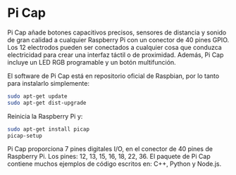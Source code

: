 <!--
---
name: Pi Cap
class: board
type: touch, capacitive, audio
formfactor: Custom
manufacturer: Bare Conductive
description: Add capacitive touch, distance sensing and high quality audio to the Raspberry Pi
url: https://www.bareconductive.com/shop/pi-cap/
buy: https://www.bareconductive.com/shop/pi-cap/
image: 'pi-cap.png'
pincount: 40
eeprom: no
power:
  '1':
ground:
  '6':
  '9':
  '14':
  '20':
  '25':
  '30':
  '34':
  '39':
pin:
  '3':
    mode: i2c
  '5':
    mode: i2c
  '7':
    name: Button
    mode: input
    active: low
  '11':
    name: IRQ
    mode: input
    active: low
  '29':
    name: Green LED
    mode: output
    active: low
  '31':
    name: Red LED
    mode: output
    active: low
  '32':
    name: PWM0
    mode: output
    active: high
  '33':
    name: PWM1
    mode: output
    active: high
  '37':
    name: Blue LED
    mode: output
    active: low
i2c:
  '0x5C':
    name: MPR121
    device: MPR121
-->
# Pi Cap

Pi Cap añade botones capacitivos precisos, sensores de distancia y sonido de gran calidad a cualquier Raspberry Pi con un conector de 40 pines GPIO. Los 12 electrodos pueden ser conectados a cualquier cosa que conduzca electricidad para crear una interfaz táctil o de proximidad. Además, Pi Cap incluye un LED RGB programable y un botón multifunción.

El software de Pi Cap está en repositorio oficial de Raspbian, por lo tanto para instalarlo simplemente:

```bash
sudo apt-get update
sudo apt-get dist-upgrade
```

Reinicia la Raspberry Pi y:
```bash
sudo apt-get install picap
picap-setup
```

Pi Cap proporciona 7 pines digitales I/O, en el conector de 40 pines de Raspberry Pi. Los pines: 12, 13, 15, 16, 18, 22, 36.
El paquete de Pi Cap contiene muchos ejemplos de código escritos en: C++, Python y Node.js.
